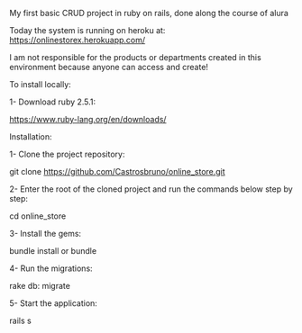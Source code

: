 My first basic CRUD project in ruby on rails, done along the course of alura

Today the system is running on heroku at: https://onlinestorex.herokuapp.com/

I am not responsible for the products or departments created in this environment because anyone can access and create!

To install locally:

1- Download ruby 2.5.1:

https://www.ruby-lang.org/en/downloads/

Installation:

1- Clone the project repository:

git clone https://github.com/Castrosbruno/online_store.git

2- Enter the root of the cloned project and run the commands below step by step:

cd online_store

3- Install the gems:

bundle install or bundle

4- Run the migrations:

rake db: migrate

5- Start the application:

rails s
